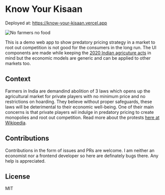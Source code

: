 # Know Your Kisaan
Deployed at: https://know-your-kisaan.vercel.app

![No farmers no food](https://know-your-kisaan.vercel.app/favicon.png)


This is a demo web app to show predatory pricing strategy in a market to root out competition is not good for the consumers in the long run. The UI components are made while keeping the [2020 Indian agricuture acts](https://en.wikipedia.org/wiki/2020_Indian_agriculture_acts) in mind but the economic models are generic and can be applied to other markets too.


## Context
Farmers in India are demandind abolition of 3 laws which opens up the agricultural market for private players with no minimum price and no restrictions on hoarding. They believe without proper safeguards, these laws will be deterimental to their economic well-being. One of their main concerns is that private players wil indulge in predatory pricing to create monopolies and root out competition. Read more about the protests [here at Wikipedia](https://en.wikipedia.org/wiki/2020%E2%80%932021_Indian_farmers'_protest).


## Contributions
Contributions in the form of issues and PRs are welcome. I am neither an economist nor a frontend developer so here are definately bugs there. Any help is appreciated.

## License
MIT
